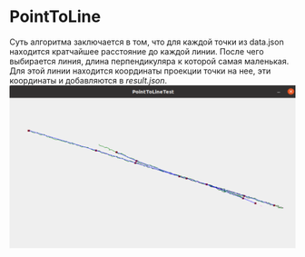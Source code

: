 # PointToLine
Суть алгоритма заключается в том, что для каждой точки из data.json находится кратчайшее расстояние до каждой линии. После чего выбирается линия, длина перпендикуляра к которой самая маленькая.    
Для этой линии находится координаты проекции точки на нее, эти координаты и добавляются в *result.json*.
![Image alt](https://github.com/elToton/PointToLine/blob/main/ptl.png)

